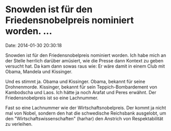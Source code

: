 Snowden ist für den Friedensnobelpreis nominiert worden. \...
=============================================================

Date: 2014-01-30 20:30:18

Snowden ist für den Friedensnobelpreis nominiert worden. Ich habe mich
an der Stelle herrlich darüber amüsiert, wie die Presse dann Kontext zu
geben versucht hat. Da kam dann sowas raus wie: Er wäre damit in einem
Club mit Obama, Mandela und Kissinger.

Und es stimmt ja. Obama und Kissinger. Obama, bekannt für seine
Drohnenmorde. Kissinger, bekannt für sein Teppich-Bombardement von
Kambodscha und Laos. Ich hätte ja noch Arafat und Peres erwähnt. Der
Friedensnobelpreis ist so eine Lachnummer.

Fast so eine Lachnummer wie der Wirtschaftsnobelpreis. Der kommt ja
nicht mal von Nobel, sondern den hat die schwedische Reichsbank
ausgelobt, um den \"Wirtschaftswissenschaften\" (harhar) den Anstrich
von Respektabilität zu verleihen.
